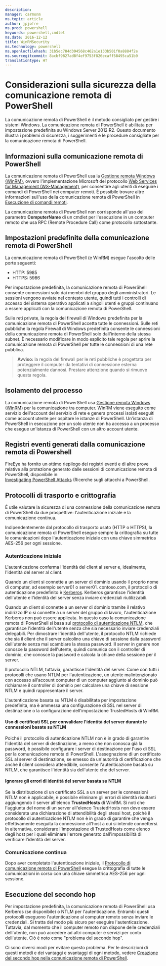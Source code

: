 ```yaml
---
description: 
manager: carmonm
ms.topic: article
author: jpjofre
ms.prod: powershell
keywords: powershell,cmdlet
ms.date: 2016-12-12
title: WinRMSecurity
ms.technology: powershell
ms.openlocfilehash: 31b5ec784d394568c462a1e133b501f0a8884f2e
ms.sourcegitcommit: 8acbf9827ad8f4ef9753f826ecaff58495ca51b0
translationtype: HT
---
```

# <a name="powershell-remoting-security-considerations"></a>Considerazioni sulla sicurezza della comunicazione remota di PowerShell

La comunicazione remota di PowerShell è il metodo consigliato per gestire i sistemi Windows. La comunicazione remota di PowerShell è abilitata per impostazione predefinita su Windows Server 2012 R2. Questo documento illustra i problemi di sicurezza, i suggerimenti e le procedure consigliate per la comunicazione remota di PowerShell.

## <a name="what-is-powershell-remoting"></a>Informazioni sulla comunicazione remota di PowerShell

La comunicazione remota di PowerShell usa la [Gestione remota Windows (WinRM)](https://msdn.microsoft.com/en-us/library/windows/desktop/aa384426.aspx), ovvero l'implementazione Microsoft del protocollo [Web Services for Management (WS-Management)](http://www.dmtf.org/sites/default/files/standards/documents/DSP0226_1.2.0.pdf), per consentire agli utenti di eseguire i comandi di PowerShell nei computer remoti. È possibile trovare altre informazioni sull'uso della comunicazione remota di PowerShell in [Esecuzione di comandi remoti](https://technet.microsoft.com/en-us/library/dd819505.aspx).

La comunicazione remota di PowerShell non corrisponde all'uso del parametro **ComputerName** di un cmdlet per l'esecuzione in un computer remoto che usa RPC (Remote Procedure Call) come protocollo sottostante.

##  <a name="powershell-remoting-default-settings"></a>Impostazioni predefinite della comunicazione remota di PowerShell

La comunicazione remota di PowerShell (e WinRM) esegue l'ascolto delle porte seguenti:

- HTTP: 5985
- HTTPS: 5986

Per impostazione predefinita, la comunicazione remota di PowerShell consente connessioni solo dai membri del gruppo degli amministratori. Le sessioni vengono avviate nel contesto utente, quindi tutti i controlli di accesso del sistema operativo applicati a singoli utenti e gruppi continuano a essere applicati con la comunicazione remota di PowerShell.

Sulle reti private, la regola del firewall di Windows predefinita per la comunicazione remota di PowerShell accetta tutte le connessioni. Sulle reti pubbliche la regola Firewall di Windows predefinita consente le connessioni della comunicazione remota di PowerShell solo dall'interno della stessa subnet. È necessario modificare in modo esplicito tale regola per aprire la comunicazione remota di PowerShell per tutte le connessioni di una rete pubblica.

>**Avviso:** la regola del firewall per le reti pubbliche è progettata per proteggere il computer da tentativi di connessione esterna potenzialmente dannosi. Prestare attenzione quando si rimuove questa regola.

## <a name="process-isolation"></a>Isolamento del processo

La comunicazione remota di PowerShell usa [Gestione remota Windows (WinRM)](https://msdn.microsoft.com/en-us/library/windows/desktop/aa384426) per la comunicazione tra computer. WinRM viene eseguito come servizio dell'account del servizio di rete e genera processi isolati eseguiti come account utente per ospitare le istanze di PowerShell. Un'istanza di PowerShell in esecuzione per un solo utente non ha accesso a un processo che esegue un'istanza di PowerShell con un altro account utente.

## <a name="event-logs-generated-by-powershell-remoting"></a>Registri eventi generati dalla comunicazione remota di Powershell

FireEye ha fornito un ottimo riepilogo dei registri eventi e di altre prove relative alla protezione generato dalle sessioni di comunicazione remota di PowerShell, disponibile in  
[Investigating PowerShell Attacks](https://www.fireeye.com/content/dam/fireeye-www/global/en/solutions/pdfs/wp-lazanciyan-investigating-powershell-attacks.pdf) (Ricerche sugli attacchi a PowerShell.

## <a name="encryption-and-transport-protocols"></a>Protocolli di trasporto e crittografia

È utile valutare la sicurezza di una connessione della comunicazione remota di PowerShell da due prospettive: l'autenticazione iniziale e la comunicazione continua. 

Indipendentemente dal protocollo di trasporto usato (HTTP o HTTPS), la comunicazione remota di PowerShell esegue sempre la crittografia su tutte le comunicazioni dopo l'autenticazione iniziale con una chiave simmetrica AES-256 per ogni sessione.
    
### <a name="initial-authentication"></a>Autenticazione iniziale

L'autenticazione conferma l'identità del client al server e, idealmente, l'identità del server al client.
    
Quando un client si connette a un server di dominio usando il proprio nome di computer, ad esempio server01 o server01. contoso.com, il protocollo di autenticazione predefinito è [Kerberos](https://msdn.microsoft.com/en-us/library/windows/desktop/aa378747.aspx).
Kerberos garantisce l'identità dell'utente e l'identità del server senza inviare credenziali riutilizzabili.

Quando un client si connette a un server di dominio tramite il relativo indirizzo IP o si connette a un server del gruppo di lavoro, l'autenticazione Kerberos non può essere applicata. In questo caso la comunicazione remota di PowerShell si basa sul [protocollo di autenticazione NTLM](https://msdn.microsoft.com/en-us/library/windows/desktop/aa378749.aspx), che garantisce l'identità dell'utente senza che sia necessario inviare credenziali delegabili. Per dimostrare l'identità dell'utente, il protocollo NTLM richiede che sia il client che il server calcolino una chiave di sessione dalla password dell'utente senza mai scambiare la stessa password. Il server in genere non conosce la password dell'utente, quindi comunica con il controller di dominio, che conosce la password e calcola la chiave della sessione per il server. 
      
Il protocollo NTLM, tuttavia, garantisce l'identità del server. Come con tutti i protocolli che usano NTLM per l'autenticazione, un utente malintenzionato con accesso all'account computer di un computer aggiunto al dominio può richiamare il controller di dominio per calcolare una chiave di sessione NTLM e quindi rappresentare il server.

L'autenticazione basata su NTLM è disabilitata per impostazione predefinita, ma è ammessa una configurazione di SSL nel server di destinazione o la configurazione dell'impostazione TrustedHosts di WinRM.
    
#### <a name="using-ssl-certificates-to-validate-server-identity-during-ntlm-based-connections"></a>Uso di certificati SSL per convalidare l'identità del server durante le connessioni basate su NTLM

Poiché il protocollo di autenticazione NTLM non è in grado di garantire l'identità del server di destinazione, a meno che non conosca già la password, è possibile configurare i server di destinazione per l'uso di SSL per la comunicazione remota di PowerShell. L'assegnazione di un certificato SSL al server di destinazione, se emesso da un'autorità di certificazione che anche il client considera attendibile, consente l'autenticazione basata su NTLM, che garantisce l'identità sia dell'utente che del server.
    
#### <a name="ignoring-ntlm-based-server-identity-errors"></a>Ignorare gli errori di identità del server basata su NTLM
      
Se la distribuzione di un certificato SSL a un server per le connessioni NTLM non è applicabile, è possibile eliminare gli errori di identità risultanti aggiungendo il server all'elenco **TrustedHosts** di WinRM. Si noti che l'aggiunta del nome di un server all'elenco TrustedHosts non deve essere considerata una dichiarazione di attendibilità degli stessi host, poiché il protocollo di autenticazione NTLM non è in grado di garantire che venga effettivamente eseguita la connessione all'host a cui si intende connettersi.
In alternativa, considerare l'impostazione di TrustedHosts come elenco degli host per i quali eliminare l'errore generato dall'impossibilità di verificare l'identità del server.
    
    
### <a name="ongoing-communication"></a>Comunicazione continua

Dopo aver completato l'autenticazione iniziale, il [Protocollo di comunicazione remota di PowerShell](https://msdn.microsoft.com/en-us/library/dd357801.aspx) esegue la crittografia di tutte le comunicazioni in corso con una chiave simmetrica AES-256 per ogni sessione.  


## <a name="making-the-second-hop"></a>Esecuzione del secondo hop

Per impostazione predefinita, la comunicazione remota di PowerShell usa Kerberos (se disponibile) o NTLM per l'autenticazione. Entrambi questi protocolli eseguono l'autenticazione al computer remoto senza inviare le credenziali.
Si tratta del modo più sicuro per eseguire l'autenticazione. Tuttavia, dal momento che il computer remoto non dispone delle credenziali dell'utente, non può accedere ad altri computer e servizi per conto dell'utente. Ciò è noto come "problema del secondo hop".

Ci sono diversi modi per evitare questo problema. Per le descrizioni di questi metodi e dei vantaggi e svantaggi di ogni metodo, vedere [Creazione del secondo hop nella comunicazione remota di PowerShell](PS-remoting-second-hop.md).










